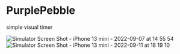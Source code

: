 # PurplePebble
simple visual timer


![Simulator Screen Shot - iPhone 13 mini - 2022-09-07 at 14 55 54](https://user-images.githubusercontent.com/32057462/189901247-1a1341de-2b55-4bf1-9041-27d7dea449b3.png)
![Simulator Screen Shot - iPhone 13 mini - 2022-09-11 at 18 19 10](https://user-images.githubusercontent.com/32057462/189901297-e529740f-07ed-4c9f-a83d-57bf0ce15969.png)
